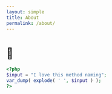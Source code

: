 ```yaml
---
layout: simple
title: About
permalink: /about/
---
```

 
# 🤔

```php
<?php
$input = "I love this method naming";
var_dump( explode( ' ', $input ) );
?>
```

